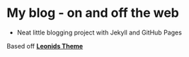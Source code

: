 # My blog - on and off the web
* Neat little blogging project with Jekyll and GitHub Pages

Based off **[Leonids Theme](http://renyuanz.github.io/leonids)**
